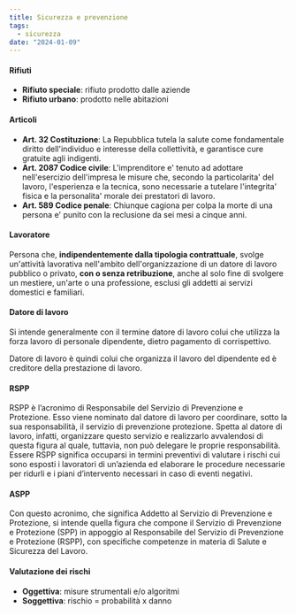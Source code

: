 ```yaml
---
title: Sicurezza e prevenzione
tags:
  - sicurezza
date: "2024-01-09"
---
```


#### Rifiuti
- **Rifiuto speciale**: rifiuto prodotto dalle aziende
- **Rifiuto urbano**: prodotto nelle abitazioni

#### Articoli
- **Art. 32 Costituzione**: La Repubblica tutela la salute come fondamentale diritto dell'individuo e interesse della collettività, e garantisce cure gratuite agli indigenti.
- **Art. 2087 Codice civile**: L'imprenditore e' tenuto ad adottare nell'esercizio dell'impresa le misure che, secondo la particolarita' del lavoro, l'esperienza e la tecnica, sono necessarie a tutelare l'integrita' fisica e la personalita' morale dei prestatori di lavoro.
- **Art. 589 Codice penale**: Chiunque cagiona per colpa la morte di una persona e' punito con la reclusione da sei mesi a cinque anni.

#### Lavoratore
Persona che, **indipendentemente dalla tipologia contrattuale**, svolge un'attività lavorativa nell'ambito dell'organizzazione di un datore di lavoro pubblico o privato, **con o senza retribuzione**, anche al solo fine di svolgere un mestiere, un'arte o una professione, esclusi gli addetti ai servizi domestici e familiari.

#### Datore di lavoro
Si intende generalmente con il termine datore di lavoro colui che utilizza la forza lavoro di personale dipendente, dietro pagamento di corrispettivo.  

Datore di lavoro è quindi colui che organizza il lavoro del dipendente ed è creditore della prestazione di lavoro.

#### RSPP
RSPP è l’acronimo di Responsabile del Servizio di Prevenzione e Protezione. Esso viene nominato dal datore di lavoro per coordinare, sotto la sua responsabilità, il servizio di prevenzione protezione. Spetta al datore di lavoro, infatti, organizzare questo servizio e realizzarlo avvalendosi di questa figura al quale, tuttavia, non può delegare le proprie responsabilità. Essere RSPP significa occuparsi in termini preventivi di valutare i rischi cui sono esposti i lavoratori di un’azienda ed elaborare le procedure necessarie per ridurli e i piani d’intervento necessari in caso di eventi negativi.

#### ASPP
Con questo acronimo, che significa Addetto al Servizio di Prevenzione e Protezione, si intende quella figura che compone il Servizio di Prevenzione e Protezione (SPP) in appoggio al Responsabile del Servizio di Prevenzione e Protezione (RSPP), con specifiche competenze in materia di Salute e Sicurezza del Lavoro.

#### Valutazione dei rischi
- **Oggettiva**: misure strumentali e/o algoritmi
- **Soggettiva**: rischio = probabilità x danno